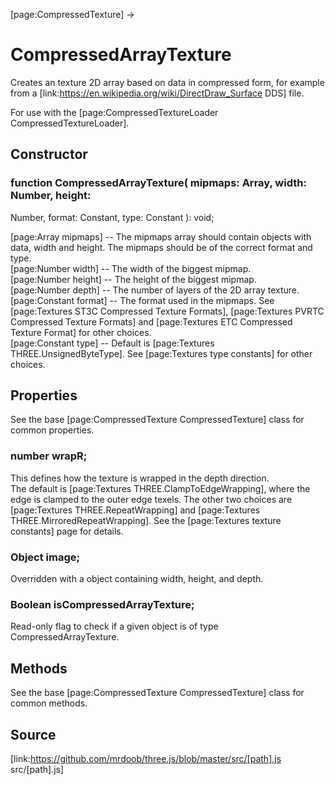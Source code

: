 [page:CompressedTexture] →

# CompressedArrayTexture

Creates an texture 2D array based on data in compressed form, for example from
a [link:https://en.wikipedia.org/wiki/DirectDraw_Surface DDS] file.  
  
For use with the [page:CompressedTextureLoader CompressedTextureLoader].

## Constructor

###  function CompressedArrayTexture( mipmaps: Array, width: Number, height:
Number, format: Constant, type: Constant ): void;

[page:Array mipmaps] -- The mipmaps array should contain objects with data,
width and height. The mipmaps should be of the correct format and type.  
[page:Number width] -- The width of the biggest mipmap.  
[page:Number height] -- The height of the biggest mipmap.  
[page:Number depth] -- The number of layers of the 2D array texture.  
[page:Constant format] -- The format used in the mipmaps. See [page:Textures
ST3C Compressed Texture Formats], [page:Textures PVRTC Compressed Texture
Formats] and [page:Textures ETC Compressed Texture Format] for other choices.  
[page:Constant type] -- Default is [page:Textures THREE.UnsignedByteType]. See
[page:Textures type constants] for other choices.  

## Properties

See the base [page:CompressedTexture CompressedTexture] class for common
properties.

###  number wrapR;

This defines how the texture is wrapped in the depth direction.  
The default is [page:Textures THREE.ClampToEdgeWrapping], where the edge is
clamped to the outer edge texels. The other two choices are [page:Textures
THREE.RepeatWrapping] and [page:Textures THREE.MirroredRepeatWrapping]. See
the [page:Textures texture constants] page for details.

###  Object image;

Overridden with a object containing width, height, and depth.

###  Boolean isCompressedArrayTexture;

Read-only flag to check if a given object is of type CompressedArrayTexture.

## Methods

See the base [page:CompressedTexture CompressedTexture] class for common
methods.

## Source

[link:https://github.com/mrdoob/three.js/blob/master/src/[path].js
src/[path].js]

